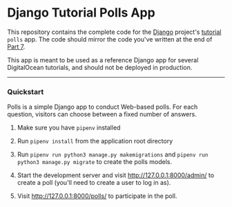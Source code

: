 # Django Tutorial Polls App

This repository contains the complete code for the [Django](https://www.djangoproject.com/) project's [tutorial](https://docs.djangoproject.com/en/3.0/intro/tutorial01/) `polls` app. The code should mirror the code you've written at the end of [Part 7](https://docs.djangoproject.com/en/3.0/intro/tutorial07/). 

This app is meant to be used as a reference Django app for several DigitalOcean tutorials, and should not be deployed in production.

----

### Quickstart

Polls is a simple Django app to conduct Web-based polls. For each question, visitors can choose between a fixed number of answers.


1. Make sure you have `pipenv` installed
   
2. Run `pipenv install` from the application root directory

3. Run `pipenv run python3 manage.py makemigrations` and `pipenv run python3 manage.py migrate` to create the polls models.

4. Start the development server and visit http://127.0.0.1:8000/admin/
   to create a poll (you'll need to create a user to log in as).

5. Visit http://127.0.0.1:8000/polls/ to participate in the poll.